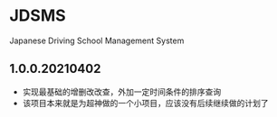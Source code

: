 # JDSMS
Japanese Driving School Management System

## 1.0.0.20210402
* 实现最基础的增删改改查，外加一定时间条件的排序查询
* 该项目本来就是为超神做的一个小项目，应该没有后续继续做的计划了